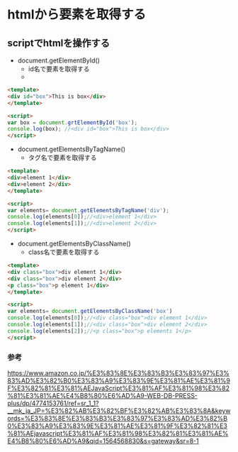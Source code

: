 # htmlから要素を取得する

## scriptでhtmlを操作する

- document.getElementById()
    - id名で要素を取得する 
    - 
```html
<template>
<div id="box">This is box</div>
</template>

<script>
var box = document.grtElementById('box');
console.log(box); //<div id="box">This is box</div>
</script>
```

- document.getElementsByTagName()
    - タグ名で要素を取得する

```html
<template>
<div>element 1</div>
<div>element 2</div>
</template>

<script>
var elements= document.getElementsByTagName('div');
console.log(elements[0]);//<div>element 1</div>
console.log(elements[1]);//<div>element 2</div>
</script>
```

- document.getElementsByClassName()
    - class名で要素を取得する

```html
<template>
<div class="box">div element 1</div>
<div class="box">div element 2</div>
<p class="box">p element 1</div>
</template>

<script>
var elements= document.getElementsByClassName('box')
console.log(elements[0]);//<div class="box">div element 1</div>
console.log(elements[1]);//<div class="box">div element 2</div>
console.log(elements[2]);//<p class="box">p elements 1</p>
</script>
```

### 参考

https://www.amazon.co.jp/%E3%83%8E%E3%83%B3%E3%83%97%E3%83%AD%E3%82%B0%E3%83%A9%E3%83%9E%E3%81%AE%E3%81%9F%E3%82%81%E3%81%AEJavaScript%E3%81%AF%E3%81%98%E3%82%81%E3%81%AE%E4%B8%80%E6%AD%A9-WEB-DB-PRESS-plus/dp/4774153761/ref=sr_1_1?__mk_ja_JP=%E3%82%AB%E3%82%BF%E3%82%AB%E3%83%8A&keywords=%E3%83%8E%E3%83%B3%E3%83%97%E3%83%AD%E3%82%B0%E3%83%A9%E3%83%9E%E3%81%AE%E3%81%9F%E3%82%81%E3%81%AEjavascript%E3%81%AF%E3%81%98%E3%82%81%E3%81%AE%E4%B8%80%E6%AD%A9&qid=1564568830&s=gateway&sr=8-1